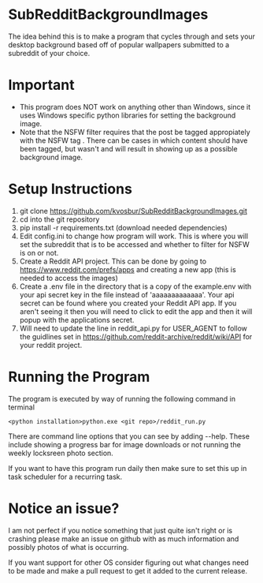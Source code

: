 # SubRedditBackgroundImages
The idea behind this is to make a program that cycles through and sets your desktop background based off of popular wallpapers submitted to a subreddit of your choice.

# Important
 - This program does NOT work on anything other than Windows, since it uses Windows specific
 python libraries for setting the background image.
 - Note that the NSFW filter requires that the post be tagged appropiately with the NSFW tag
. There can be cases in which content should have been tagged, but wasn't and will result in showing
up as a possible background image.

# Setup Instructions
1. git clone https://github.com/kvosbur/SubRedditBackgroundImages.git
2. cd into the git repository
3. pip install -r requirements.txt (download needed dependencies)
4. Edit config.ini to change how program will work. This is where you will set the subreddit that is to be accessed and whether
to filter for NSFW is on or not. 
5. Create a Reddit API project. This can be done by going to https://www.reddit.com/prefs/apps and creating a new app (this is needed to access the images)
6. Create a .env file in the directory that is a copy of the example.env with your api secret key in the file instead of 'aaaaaaaaaaaaa'. Your api secret 
can be found where you created your Reddit API app. If you aren't seeing it then you will need to click to edit the app and then 
it will popup with the applications secret.
7. Will need to update the line in reddit_api.py for USER_AGENT to follow the guidlines set in https://github.com/reddit-archive/reddit/wiki/API
for your reddit project.

# Running the Program
The program is executed by way of running the following command in terminal 

`<python installation>python.exe <git repo>/reddit_run.py`  

There are command line options that you can see by adding --help.
These include showing a progress bar for image downloads or not running the weekly locksreen photo section.

If you want to have this program run daily then make sure to set this up in task scheduler for a recurring task.

# Notice an issue?
I am not perfect if you notice something that just quite isn't right or is crashing please make
an issue on github with as much information and possibly photos of what is occurring. 

If you want support for other OS consider figuring out what changes need to be made and make a pull request to get it added 
to the current release.




